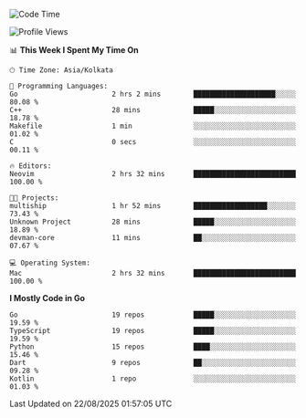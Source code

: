 <!--START_SECTION:waka-->
![Code Time](http://img.shields.io/badge/Code%20Time-97%20hrs%2029%20mins-blue)

![Profile Views](http://img.shields.io/badge/Profile%20Views-47-blue)

📊 **This Week I Spent My Time On** 

```text
🕑︎ Time Zone: Asia/Kolkata

💬 Programming Languages: 
Go                       2 hrs 2 mins        ████████████████████░░░░░   80.08 % 
C++                      28 mins             █████░░░░░░░░░░░░░░░░░░░░   18.78 % 
Makefile                 1 min               ░░░░░░░░░░░░░░░░░░░░░░░░░   01.02 % 
C                        0 secs              ░░░░░░░░░░░░░░░░░░░░░░░░░   00.11 % 

🔥 Editors: 
Neovim                   2 hrs 32 mins       █████████████████████████   100.00 % 

🐱‍💻 Projects: 
multiship                1 hr 52 mins        ██████████████████░░░░░░░   73.43 % 
Unknown Project          28 mins             █████░░░░░░░░░░░░░░░░░░░░   18.89 % 
devman-core              11 mins             ██░░░░░░░░░░░░░░░░░░░░░░░   07.67 % 

💻 Operating System: 
Mac                      2 hrs 32 mins       █████████████████████████   100.00 % 
```

**I Mostly Code in Go** 

```text
Go                       19 repos            █████░░░░░░░░░░░░░░░░░░░░   19.59 % 
TypeScript               19 repos            █████░░░░░░░░░░░░░░░░░░░░   19.59 % 
Python                   15 repos            ████░░░░░░░░░░░░░░░░░░░░░   15.46 % 
Dart                     9 repos             ██░░░░░░░░░░░░░░░░░░░░░░░   09.28 % 
Kotlin                   1 repo              ░░░░░░░░░░░░░░░░░░░░░░░░░   01.03 % 
```




 Last Updated on 22/08/2025 01:57:05 UTC
<!--END_SECTION:waka-->
